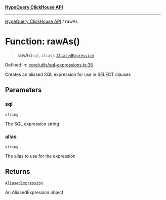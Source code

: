 [**HypeQuery ClickHouse API**](../README.md)

***

[HypeQuery ClickHouse API](../globals.md) / rawAs

# Function: rawAs()

> **rawAs**(`sql`, `alias`): [`AliasedExpression`](../interfaces/AliasedExpression.md)

Defined in: [core/utils/sql-expressions.ts:35](https://github.com/hypequery/hypequery/blob/3a853586c0085fc2ab37dc87d6e763ba6887182a/packages/clickhouse/src/core/utils/sql-expressions.ts#L35)

Creates an aliased SQL expression for use in SELECT clauses

## Parameters

### sql

`string`

The SQL expression string

### alias

`string`

The alias to use for the expression

## Returns

[`AliasedExpression`](../interfaces/AliasedExpression.md)

An AliasedExpression object
